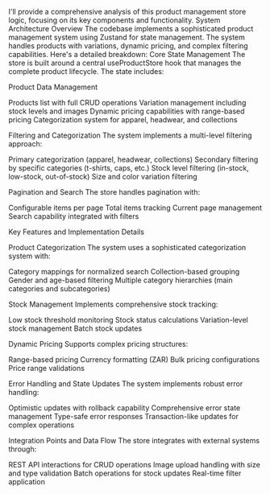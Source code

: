 I'll provide a comprehensive analysis of this product management store logic, focusing on its key components and functionality.
System Architecture Overview
The codebase implements a sophisticated product management system using Zustand for state management. The system handles products with variations, dynamic pricing, and complex filtering capabilities. Here's a detailed breakdown:
Core State Management
The store is built around a central useProductStore hook that manages the complete product lifecycle. The state includes:

Product Data Management

Products list with full CRUD operations
Variation management including stock levels and images
Dynamic pricing capabilities with range-based pricing
Categorization system for apparel, headwear, and collections

Filtering and Categorization
The system implements a multi-level filtering approach:

Primary categorization (apparel, headwear, collections)
Secondary filtering by specific categories (t-shirts, caps, etc.)
Stock level filtering (in-stock, low-stock, out-of-stock)
Size and color variation filtering

Pagination and Search
The store handles pagination with:

Configurable items per page
Total items tracking
Current page management
Search capability integrated with filters

Key Features and Implementation Details

Product Categorization
The system uses a sophisticated categorization system with:

Category mappings for normalized search
Collection-based grouping
Gender and age-based filtering
Multiple category hierarchies (main categories and subcategories)

Stock Management
Implements comprehensive stock tracking:

Low stock threshold monitoring
Stock status calculations
Variation-level stock management
Batch stock updates

Dynamic Pricing
Supports complex pricing structures:

Range-based pricing
Currency formatting (ZAR)
Bulk pricing configurations
Price range validations

Error Handling and State Updates
The system implements robust error handling:

Optimistic updates with rollback capability
Comprehensive error state management
Type-safe error responses
Transaction-like updates for complex operations

Integration Points and Data Flow
The store integrates with external systems through:

REST API interactions for CRUD operations
Image upload handling with size and type validation
Batch operations for stock updates
Real-time filter application
